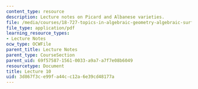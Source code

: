 ```yaml
---
content_type: resource
description: Lecture notes on Picard and Albanese varieties.
file: /media/courses/18-727-topics-in-algebraic-geometry-algebraic-surfaces-spring-2008/3d867f3ce99fa44cc12a6e39cd48177a_lect10.pdf
file_type: application/pdf
learning_resource_types:
- Lecture Notes
ocw_type: OCWFile
parent_title: Lecture Notes
parent_type: CourseSection
parent_uid: 69f57587-1561-0033-a9a7-a7f7e08b6049
resourcetype: Document
title: Lecture 10
uid: 3d867f3c-e99f-a44c-c12a-6e39cd48177a
---
```

